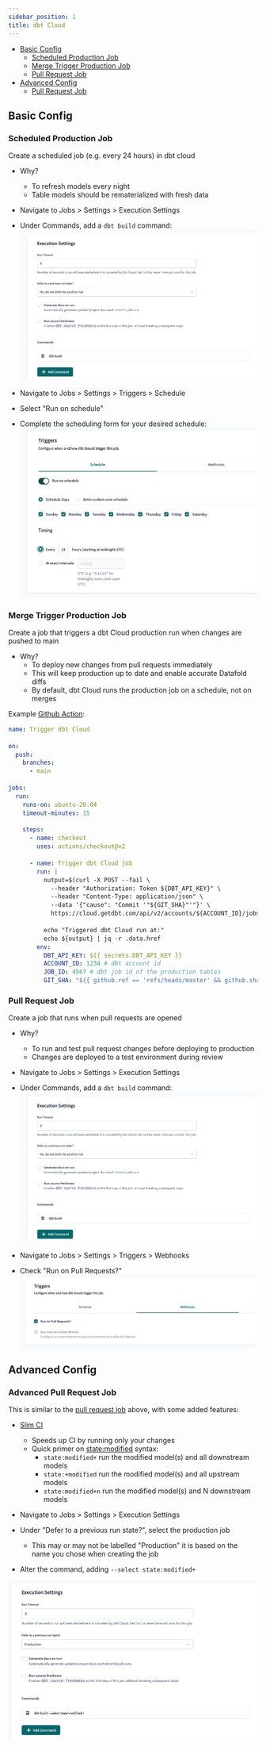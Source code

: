 ```yaml
---
sidebar_position: 1
title: dbt Cloud
---
```

* [Basic Config](dbt_cloud.md#basic-config)
    * [Scheduled Production Job](dbt_cloud.md#scheduled-production-job)
    * [Merge Trigger Production Job](dbt_cloud.md#merge-trigger-production-job)
    * [Pull Request Job](dbt_cloud.md#pull-request-job)
* [Advanced Config](dbt_cloud.md#advanced-config)
    * [Pull Request Job](dbt_cloud.md#advanced-pull-request-job)


## Basic Config

### Scheduled Production Job

Create a scheduled job (e.g. every 24 hours) in dbt cloud
* Why?
    * To refresh models every night
    * Table models should be rematerialized with fresh data


* Navigate to Jobs > Settings > Execution Settings
* Under Commands, add a `dbt build` command:
![](../../../static/img/cloud_basic_ci.png)


* Navigate to Jobs > Settings > Triggers > Schedule
* Select "Run on schedule"
* Complete the scheduling form for your desired schedule:
![](../../../static/img/cloud_scheduled_trigger.png)


### Merge Trigger Production Job
Create a job that triggers a dbt Cloud production run when changes are pushed to main
* Why?
    * To deploy new changes from pull requests immediately
    * This will keep production up to date and enable accurate Datafold diffs
    * By default, dbt Cloud runs the production job on a schedule, not on merges


Example [Github Action](dbt_core/github_actions.md):
```yml
name: Trigger dbt Cloud

on:
  push:
    branches:
      - main

jobs:
  run:
    runs-on: ubuntu-20.04
    timeout-minutes: 15

    steps:
      - name: checkout
        uses: actions/checkout@v2

      - name: Trigger dbt Cloud job
        run: |
          output=$(curl -X POST --fail \
            --header "Authorization: Token ${DBT_API_KEY}" \
            --header "Content-Type: application/json" \
            --data '{"cause": "Commit '"${GIT_SHA}"'"}' \
            https://cloud.getdbt.com/api/v2/accounts/${ACCOUNT_ID}/jobs/${JOB_ID}/run/)

          echo "Triggered dbt Cloud run at:"
          echo ${output} | jq -r .data.href
        env:
          DBT_API_KEY: ${{ secrets.DBT_API_KEY }}
          ACCOUNT_ID: 1234 # dbt account id
          JOB_ID: 4567 # dbt job id of the production tables
          GIT_SHA: "${{ github.ref == 'refs/heads/master' && github.sha || github.event.pull_request.head.sha }}"
```


### Pull Request Job
Create a job that runs when pull requests are opened
* Why? 
    * To run and test pull request changes before deploying to production
    * Changes are deployed to a test environment during review


* Navigate to Jobs > Settings > Execution Settings
* Under Commands, add a `dbt build` command:
![](../../../static/img/cloud_basic_ci.png)


* Navigate to Jobs > Settings > Triggers > Webhooks
* Check "Run on Pull Requests?"
![](../../../static/img/cloud_pull_request_trigger.png)


## Advanced Config

### Advanced Pull Request Job
This is similar to the [pull request job](dbt_cloud.md#pull-request-job) above, with some added features:
* [Slim CI](https://docs.getdbt.com/docs/dbt-cloud/using-dbt-cloud/cloud-enabling-continuous-integration#configuring-a-dbt-cloud-ci-job)
    * Speeds up CI by running only your changes
    * Quick primer on [state:modified](https://docs.getdbt.com/reference/node-selection/methods#the-state-method) syntax:
        * `state:modified+` run the modified model(s) and all downstream models
        * `state:+modified` run the modified model(s) and all upstream models
        * `state:modified+n` run the modified model(s) and N downstream models


* Navigate to Jobs > Settings > Execution Settings
* Under "Defer to a previous run state?", select the production job
    * This may or may not be labelled "Production" it is based on the name you chose when creating the job
* Alter the command, adding `--select state:modified+`


![](../../../static/img/cloud_slim_ci.png)
